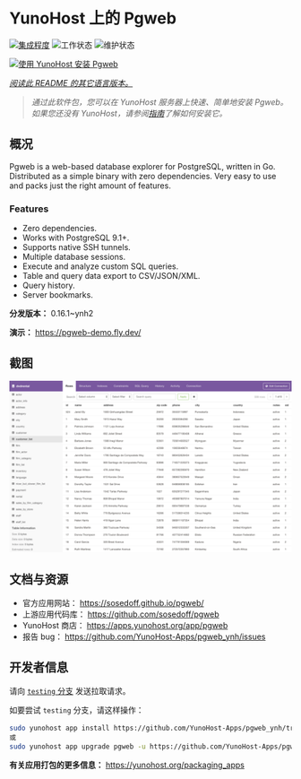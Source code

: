 <!--
注意：此 README 由 <https://github.com/YunoHost/apps/tree/master/tools/readme_generator> 自动生成
请勿手动编辑。
-->

# YunoHost 上的 Pgweb

[![集成程度](https://dash.yunohost.org/integration/pgweb.svg)](https://ci-apps.yunohost.org/ci/apps/pgweb/) ![工作状态](https://ci-apps.yunohost.org/ci/badges/pgweb.status.svg) ![维护状态](https://ci-apps.yunohost.org/ci/badges/pgweb.maintain.svg)

[![使用 YunoHost 安装 Pgweb](https://install-app.yunohost.org/install-with-yunohost.svg)](https://install-app.yunohost.org/?app=pgweb)

*[阅读此 README 的其它语言版本。](./ALL_README.md)*

> *通过此软件包，您可以在 YunoHost 服务器上快速、简单地安装 Pgweb。*  
> *如果您还没有 YunoHost，请参阅[指南](https://yunohost.org/install)了解如何安装它。*

## 概况

Pgweb is a web-based database explorer for PostgreSQL, written in Go. Distributed as a simple binary with zero dependencies. Very easy to use and packs just the right amount of features.

### Features

- Zero dependencies.
- Works with PostgreSQL 9.1+.
- Supports native SSH tunnels.
- Multiple database sessions.
- Execute and analyze custom SQL queries.
- Table and query data export to CSV/JSON/XML.
- Query history.
- Server bookmarks.


**分发版本：** 0.16.1~ynh2

**演示：** <https://pgweb-demo.fly.dev/>

## 截图

![Pgweb 的截图](./doc/screenshots/screenshot.png)

## 文档与资源

- 官方应用网站： <https://sosedoff.github.io/pgweb/>
- 上游应用代码库： <https://github.com/sosedoff/pgweb>
- YunoHost 商店： <https://apps.yunohost.org/app/pgweb>
- 报告 bug： <https://github.com/YunoHost-Apps/pgweb_ynh/issues>

## 开发者信息

请向 [`testing` 分支](https://github.com/YunoHost-Apps/pgweb_ynh/tree/testing) 发送拉取请求。

如要尝试 `testing` 分支，请这样操作：

```bash
sudo yunohost app install https://github.com/YunoHost-Apps/pgweb_ynh/tree/testing --debug
或
sudo yunohost app upgrade pgweb -u https://github.com/YunoHost-Apps/pgweb_ynh/tree/testing --debug
```

**有关应用打包的更多信息：** <https://yunohost.org/packaging_apps>
